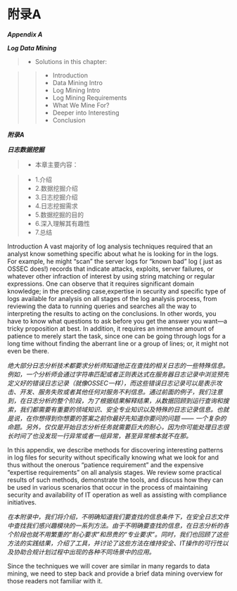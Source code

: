 附录A
=========

**_Appendix A_**

**_Log Data Mining_**

>* Solutions in this chapter:

>>* Introduction
>>* Data Mining Intro
>>* Log Mining Intro
>>* Log Mining Requirements
>>* What We Mine For?
>>* Deeper into Interesting
>>* Conclusion

**_附录A_**

**_日志数据挖掘_**
>* 本章主要内容：

>*  1.介绍
>*  2.数据挖掘介绍
>*  3.日志挖掘介绍
>*  4.日志挖掘需求
>*  5.数据挖掘的目的
>*  6.深入理解其有趣性
>*  7.总结


Introduction
A vast majority of log analysis techniques required that an analyst know something specific about what he is looking for in the logs. For example, he might “scan” the server logs for “known bad” log ( just as OSSEC does!) records that indicate attacks, exploits, server failures, or whatever other infraction of interest by using string matching or regular expressions. One can observe that it requires significant domain knowledge; in the preceding case,expertise in security and specific type of logs available for analysis on all stages of the log analysis process, from reviewing the data to running queries and searches all the way to interpreting the results to acting on the conclusions. In other words, you have to know what questions to ask before you get the answer you want—a tricky proposition at best. In addition, it requires an immense amount of patience to merely start the task, since one can be going through logs for a long time without finding the aberrant line or a group of lines; or, it might not even be there.


_绝大部分日志分析技术都要求分析师知道他正在查找的相关日志的一些特殊信息。例如，一个分析师会通过字符串匹配或者正则表达式在服务器日志记录中浏览预先定义好的错误日志记录（就像OSSEC一样），而这些错误日志记录可以是表示攻击、开发、服务失败或者其他任何对服务不利信息。通过前面的例子，我们注意到，在日志分析的整个阶段，为了根据结果解释结果，从数据回顾到运行查询和搜索，我们都需要有重要的领域知识、安全专业知识以及特殊的日志记录信息。也就是说，在你想得到你想要的答案之前你最好先知道你要问的问题 —— 一个复杂的命题。另外，仅仅是开始日志分析任务就需要巨大的耐心，因为你可能处理日志很长时间了也没发现一行异常或者一组异常，甚至异常根本就不在那。_


In this appendix, we describe methods for discovering interesting patterns in log files for security without specifically knowing what we look for and thus without the onerous “patience requirement” and the expensive “expertise requirements” on all analysis stages. We review some practical results of such methods, demonstrate the tools, and discuss how they can be used in various scenarios that occur in the process of maintaining security and availability of IT operation as well as assisting with compliance initiatives. 

_在本附录中，我们将介绍，不明确知道我们要查找的信息条件下，在安全日志文件中查找我们感兴趣模块的一系列方法。由于不明确要查找的信息，在日志分析的各个阶段也就不用繁重的“耐心要求”和昂贵的“专业要求”。同时，我们也回顾了这些方法的实践结果，介绍了工具，并讨论了这些方法在维持安全、IT操作的可行性以及协助合规计划过程中出现的各种不同场景中的应用。_


Since the techniques we will cover are similar in many regards to data mining, we
need to step back and provide a brief data mining overview for those readers not familiar with it.

